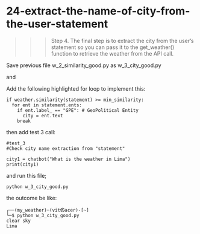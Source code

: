 # 24-extract-the-name-of-city-from-the-user-statement

>>> Step 4. The final step is to extract the city from the user’s statement 
so you can pass it to the get_weather() function to retrieve the weather from the API call. 

Save previous file w_2_similarity_good.py as  w_3_city_good.py

and

Add the following highlighted for loop to implement this:

    if weather.similarity(statement) >= min_similarity:
      for ent in statement.ents:
        if ent.label_ == "GPE": # GeoPolitical Entity
          city = ent.text
        break

then add test 3 call:

    #test_3
    #Check city name extraction from "statement"
	
    city1 = chatbot("What is the weather in Lima")
    print(city1)  
    
and run this file;

    python w_3_city_good.py

the outcome be like:

    ┌──(my_weather)─(vit㉿acer)-[~]
    └─$ python w_3_city_good.py
    clear sky
    Lima

